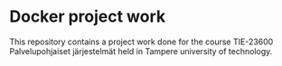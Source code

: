 # Docker project work

This repository contains a project work done for the course TIE-23600 Palvelupohjaiset järjestelmät held in Tampere university of technology.
